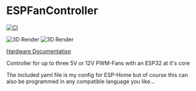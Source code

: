 # ESPFanController

[![CI](https://github.com/Qeteshpony/ESPFanController/actions/workflows/ci.yml/badge.svg?branch=main)](https://github.com/Qeteshpony/ESPFanController/actions/workflows/ci.yml)

![3D Render](https://qeteshpony.github.io/ESPFanController/3D/ESPFanController-3D_top.png)
![3D Render](https://qeteshpony.github.io/ESPFanController/3D/ESPFanController-3D_bottom.png)

[Hardware Documentation](https://qeteshpony.github.io/ESPFanController)

Controller for up to three 5V or 12V PWM-Fans with an ESP32 at it's core 

The included yaml file is my config for ESP-Home but of course this can also be programmed in any compatible language you like... 
